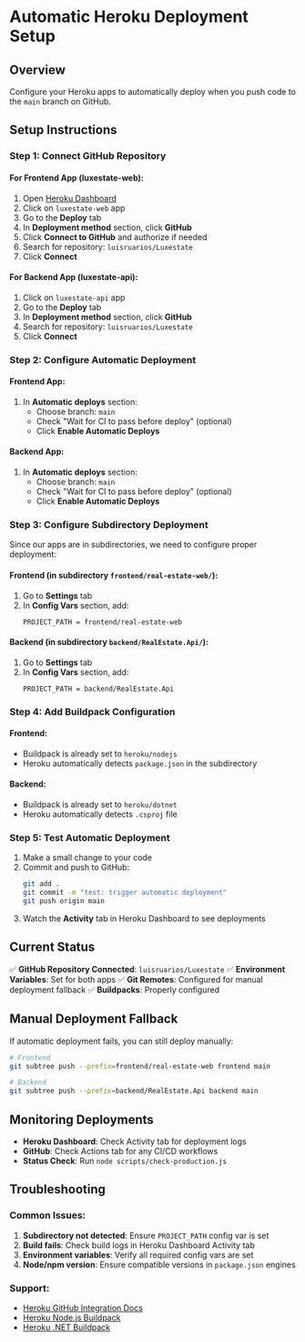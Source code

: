 # Automatic Heroku Deployment Setup

## Overview
Configure your Heroku apps to automatically deploy when you push code to the `main` branch on GitHub.

## Setup Instructions

### Step 1: Connect GitHub Repository

#### For Frontend App (luxestate-web):
1. Open [Heroku Dashboard](https://dashboard.heroku.com/)
2. Click on `luxestate-web` app
3. Go to the **Deploy** tab
4. In **Deployment method** section, click **GitHub**
5. Click **Connect to GitHub** and authorize if needed
6. Search for repository: `luisruarios/Luxestate`
7. Click **Connect**

#### For Backend App (luxestate-api):
1. Click on `luxestate-api` app
2. Go to the **Deploy** tab  
3. In **Deployment method** section, click **GitHub**
4. Search for repository: `luisruarios/Luxestate`
5. Click **Connect**

### Step 2: Configure Automatic Deployment

#### Frontend App:
1. In **Automatic deploys** section:
   - Choose branch: `main`
   - Check "Wait for CI to pass before deploy" (optional)
   - Click **Enable Automatic Deploys**

#### Backend App:
1. In **Automatic deploys** section:
   - Choose branch: `main`  
   - Check "Wait for CI to pass before deploy" (optional)
   - Click **Enable Automatic Deploys**

### Step 3: Configure Subdirectory Deployment

Since our apps are in subdirectories, we need to configure proper deployment:

#### Frontend (in subdirectory `frontend/real-estate-web/`):
1. Go to **Settings** tab
2. In **Config Vars** section, add:
   ```
   PROJECT_PATH = frontend/real-estate-web
   ```

#### Backend (in subdirectory `backend/RealEstate.Api/`):
1. Go to **Settings** tab
2. In **Config Vars** section, add:
   ```
   PROJECT_PATH = backend/RealEstate.Api
   ```

### Step 4: Add Buildpack Configuration

#### Frontend:
- Buildpack is already set to `heroku/nodejs`
- Heroku automatically detects `package.json` in the subdirectory

#### Backend:
- Buildpack is already set to `heroku/dotnet`
- Heroku automatically detects `.csproj` file

### Step 5: Test Automatic Deployment

1. Make a small change to your code
2. Commit and push to GitHub:
   ```bash
   git add .
   git commit -m "test: trigger automatic deployment"
   git push origin main
   ```
3. Watch the **Activity** tab in Heroku Dashboard to see deployments

## Current Status

✅ **GitHub Repository Connected**: `luisruarios/Luxestate`
✅ **Environment Variables**: Set for both apps
✅ **Git Remotes**: Configured for manual deployment fallback
✅ **Buildpacks**: Properly configured

## Manual Deployment Fallback

If automatic deployment fails, you can still deploy manually:

```bash
# Frontend
git subtree push --prefix=frontend/real-estate-web frontend main

# Backend  
git subtree push --prefix=backend/RealEstate.Api backend main
```

## Monitoring Deployments

- **Heroku Dashboard**: Check Activity tab for deployment logs
- **GitHub**: Check Actions tab for any CI/CD workflows
- **Status Check**: Run `node scripts/check-production.js`

## Troubleshooting

### Common Issues:
1. **Subdirectory not detected**: Ensure `PROJECT_PATH` config var is set
2. **Build fails**: Check build logs in Heroku Dashboard Activity tab
3. **Environment variables**: Verify all required config vars are set
4. **Node/npm version**: Ensure compatible versions in `package.json` engines

### Support:
- [Heroku GitHub Integration Docs](https://devcenter.heroku.com/articles/github-integration)
- [Heroku Node.js Buildpack](https://devcenter.heroku.com/articles/nodejs-support)
- [Heroku .NET Buildpack](https://devcenter.heroku.com/articles/buildpacks#officially-supported-buildpacks)